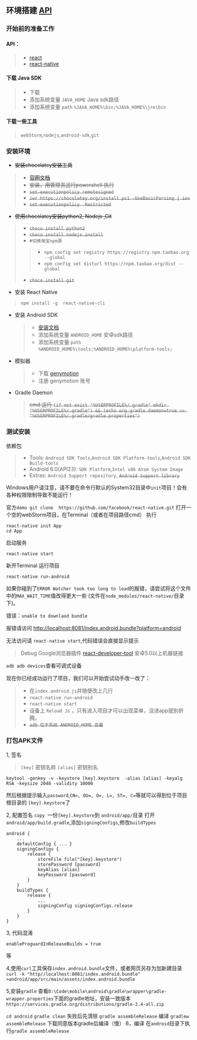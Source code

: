 ## 环境搭建 [API](https://github.com/shaonq/mobile/blob/master/md/)

### 开始前的准备工作
#### API：
>+ [react](https://tianxiangbing.github.io/react-cn/)
>+ [react-native](http://reactnative.cn/docs/0.40/activityindicator.html#content)

#### 下载 Java SDK

>- 下载        
>- 添加系统变量 `JAVA_HOME` Java sdk路径        
>- 添加系统变量 `path`  `%JAVA_HOME%\bin;%JAVA_HOME%\jre\bin`

#### 下载一些工具
> `webStorm`,`nodejs`,`android-sdk`,`git`

### 安装环境

* ~~安装chocolatey安装工具~~
>- ~~[官网文档](https://chocolatey.org/install)~~
>- ~~安装，用管理员运行powershell 执行~~
>- ~~`set-executionpolicy remotesigned`~~
>- ~~`iwr https://chocolatey.org/install.ps1 -UseBasicParsing | iex`~~
>- ~~`set-executionpolicy  Restricted`~~

 
* ~~使用chocolatey安装python2, Nodejs ,Git~~ 
 >- ~~`choco install python2`~~
 >- ~~`choco install nodejs.install`~~
 >- `#切换淘宝npm源`
 >>- `npm config set registry https://registry.npm.taobao.org --global`
 >>- `npm config set disturl https://npm.taobao.org/dist --global`
 >- ~~`choco install git`~~
 

*  安装 React Native
 > `npm install -g  react-native-cli`

*  安装 Android SDK
	>- [安装文档](https://dsx.bugly.qq.com/repository/1)
    >- 添加系统变量 `ANDROID_HOME` 安卓sdk路径
    >-  添加系统变量 `path`  `%ANDROID_HOME%\tools;%ANDROID_HOME%\platform-tools;`
* 模拟器

    > - 下载 [genymotion](https://www.genymotion.com/download/) 
	> - 注册 genymotion 账号

* Gradle Daemon
	> ~~cmd 运行
`(if not exist "%USERPROFILE%/.gradle" mkdir "%USERPROFILE%/.gradle") && (echo org.gradle.daemon=true >> "%USERPROFILE%/.gradle/gradle.properties")`~~

### 测试安装
依赖包
 >+ Tools: `Android SDK Tools`,`Android SDK Platform-tools`,`Android SDK Build-tools`
 >+ Android 6.0(API23): `SDK Platform`,`Intel x86 Atom System Image`
 >+ Extras: `Android Support repository`, ~~`Android Support library`~~ 


Windows用户请注意，请不要在命令行默认的System32目录中`init`项目！会有各种权限限制导致不能运行！

官方`demo git clone  https://github.com/facebook/react-native.git`
打开一个空的webStorm项目，在Terminal（或者在项目路径cmd） 执行
```
react-native init App
cd App
```
 启动服务
 
 `react-native start`

新开Terminal 运行项目

`react-native run-android`

如果你碰到了`ERROR Watcher took too long to load`的报错，请尝试将这个文件中的`MAX_WAIT_TIME`值改得更大一些 (文件在`node_modules/react-native/`目录下)。

错误：`unable to downlaod bundle` 

报错请访问 [http://localhost:8081/index.android.bundle?platform=android](http://localhost:8081/index.android.bundle?platform=android)

无法访问请 `react-native start`,代码错误会直接显示提示



>Debug
 Google浏览器插件 [react-developer-tool](https://chrome.google.com/webstore/detail/react-developer-tools/fmkadmapgofadopljbjfkapdkoienihi?utm_source=chrome-ntp-icon)
 安卓5.0以上机器链接

`adb adb devices`查看可调式设备



现在你已经成功运行了项目，我们可以开始尝试动手改一改了：


> - 在`index.android.js`并随便改上几行
> - `react-native run-android`
> - `react-native start`
> - 设备上 `Reload Js` ，只有进入项目才可以出现菜单，没进app就别折腾。
> - ~~`adb 位于系统 ANDROID_HOME 变量`~~

### 打包APK文件

1, 签名
>  `[key]` 密钥名称 `[alias]` 密钥别名
 ```
keytool -genkey -v -keystore [key].keystore  -alias [alias] -keyalg RSA -keysize 2048 -validity 10000
```
然后根据提示输入`password`,`CN=, OU=, O=, L=, ST=, C=`等就可以得到位于项目根目录的 `[key].keystore`了

2, 配置签名
`copy `一份`[key].keystore`到 `android/app/`目录
打开`android/app/build.gradle`,添加`signingConfigs`,修改`buildTypes`

```
android {
    ...
    defaultConfig { ... }
    signingConfigs {
        release {
            storeFile file("[key].keystore")
            storePassword [password]
            keyAlias [alias]
            keyPassword [password]
        }
    }
    buildTypes {
        release {
            ...
            signingConfig signingConfigs.release
        }
    }
}
```

3, 代码混淆
```
enableProguardInReleaseBuilds = true
```
等

4,使用`curl`工具保存`index.android.bundle`文件，或者网页另存为加新建目录
`curl -k "http//localhost:8081/index.android.bundle" >android/app/src/main/assets/index.android.bundle`

5,安装`gradle`
查看`D:\Code\mobile\android\gradle\wrapper\gradle-wrapper.properties`下面的gradle地址，安装一致版本
`https://services.gradle.org/distributions/gradle-2.4-all.zip`

`cd android`
`gradle clean` 失败后先清除
`gradle assembleRelease` 编译
`gradlew assembleRelease` 下载同意版本gradle后编译（慢）
6，编译
在`android`目录下执行`gradle assembleRelease`


